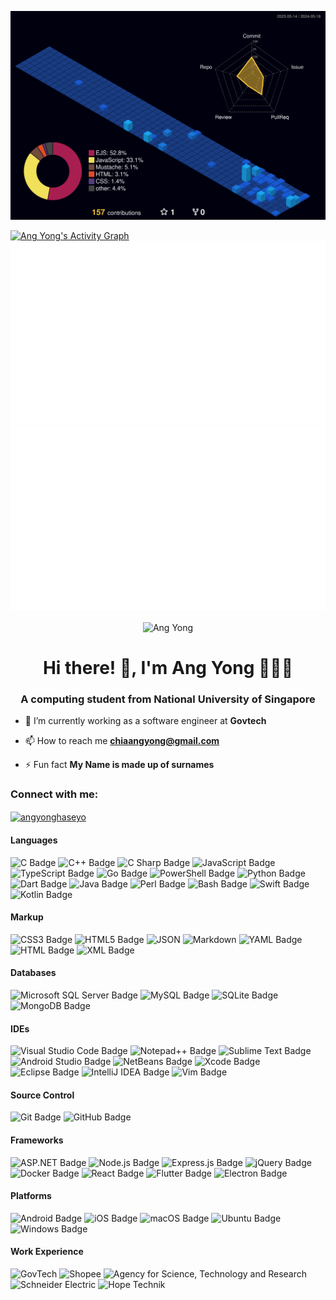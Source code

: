 <!-- Profile View -->
![](./profile-3d-contrib/profile-night-view.svg)


<a href="https://github.com/ashutosh00710/github-readme-activity-graph">
<picture>
  <source media="(prefers-color-scheme: dark)" srcset="https://github-readme-activity-graph.vercel.app/graph/?username=angyonghaseyo&bg_color=00000f&color=007bff&line=fac539&point=FFFFFF&hide_border=true">
  <img alt="Ang Yong's Activity Graph" src="https://github-readme-activity-graph.vercel.app/graph/?username=angyonghaseyo&bg_color=ffffff&color=007bff&line=47a042&point=255322&hide_border=true">
</picture>
</a>

<!-- github-stats -->
<div align="center">

<a href="https://github.com/angyonghaseyo/github-stats">
<picture>
  <source media="(prefers-color-scheme: dark)" srcset="https://raw.githubusercontent.com/angyonghaseyo/github-stats/master/generated/overview.svg#gh-dark-mode-only">
  <img alt="Ang Yong's github-stats" src="https://raw.githubusercontent.com/angyonghaseyo/github-stats/master/generated/overview.svg">
</picture>
</a>

<a href="https://github.com/angyonghaseyo/github-stats">
<picture>
  <source media="(prefers-color-scheme: dark)" srcset="https://raw.githubusercontent.com/angyonghaseyo/github-stats/master/generated/languages.svg#gh-dark-mode-only">
  <img alt="Ang Yong's github-stats" src="https://raw.githubusercontent.com/angyonghaseyo/github-stats/master/generated/languages.svg">
</picture>
</a>

<p><img align="center" src="https://github-readme-stats.vercel.app/api/top-langs?username=angyonghaseyo&show_icons=true&locale=en&layout=compact&theme=dark" alt="Ang Yong" /></p>


</div>

<h1 align="center">Hi there! 👋, I'm Ang Yong 👨🏻‍💻</h1>

<h3 align="center">A computing student from National University of Singapore </h3>

- 🔭 I’m currently working as a software engineer at **Govtech**

- 📫 How to reach me **chiaangyong@gmail.com**

- ⚡ Fun fact **My Name is made up of surnames**

<h3 align="left">Connect with me:</h3>
<p align="left">
<a href="https://sg.linkedin.com/in/chia-ang-yong" target="blank"><img align="center" src="https://raw.githubusercontent.com/rahuldkjain/github-profile-readme-generator/master/src/images/icons/Social/linked-in-alt.svg" alt="angyonghaseyo" height="30" width="40" /></a>

#### Languages
![C Badge](https://img.shields.io/badge/C-A8B9CC?logo=c&logoColor=fff&style=flat)
![C++ Badge](https://img.shields.io/badge/C%2B%2B-00599C?logo=cplusplus&logoColor=fff&style=flat)
![C Sharp Badge](https://img.shields.io/badge/C%20Sharp-512BD4?logo=csharp&logoColor=fff&style=flat)
![JavaScript Badge](https://img.shields.io/badge/JavaScript-F7DF1E?logo=javascript&logoColor=000&style=flat)
![TypeScript Badge](https://img.shields.io/badge/TypeScript-3178C6?logo=typescript&logoColor=fff&style=flat)
![Go Badge](https://img.shields.io/badge/Go-00ADD8?logo=go&logoColor=fff&style=flat)
![PowerShell Badge](https://img.shields.io/badge/PowerShell-5391FE?logo=powershell&logoColor=fff&style=flat)
![Python Badge](https://img.shields.io/badge/Python-3776AB?logo=python&logoColor=fff&style=flat)
![Dart Badge](https://img.shields.io/badge/Dart-0175C2?logo=dart&logoColor=fff&style=flat)
![Java Badge](https://badgen.net/badge/icon/Java?icon=java&label&color=D32F2F)
![Perl Badge](https://img.shields.io/badge/Perl-39457E?logo=perl&logoColor=white&style=flat)
![Bash Badge](https://img.shields.io/badge/Bash-4EAA25?logo=gnubash&logoColor=white&style=flat)
![Swift Badge](https://img.shields.io/badge/Swift-FA7343?logo=swift&logoColor=white&style=flat)
![Kotlin Badge](https://img.shields.io/badge/Kotlin-7F52FF?logo=kotlin&logoColor=white&style=flat)

#### Markup
![CSS3 Badge](https://img.shields.io/badge/CSS3-1572B6?logo=css3&logoColor=fff&style=flat)
![HTML5 Badge](https://img.shields.io/badge/HTML5-E34F26?logo=html5&logoColor=fff&style=flat)
![JSON](https://img.shields.io/badge/JSON-yellow?logo=java&logoColor=white)
![Markdown](https://img.shields.io/badge/Markdown-darkgreen?logo=java&logoColor=white)
![YAML Badge](https://img.shields.io/badge/YAML-CB171E?logo=yaml&logoColor=fff&style=flat)
![HTML Badge](https://img.shields.io/badge/HTML-E34F26?logo=html5&logoColor=white&style=flat)
![XML Badge](https://img.shields.io/badge/XML-CC0000?style=flat)

#### Databases
![Microsoft SQL Server Badge](https://img.shields.io/badge/Microsoft%20SQL%20Server-CC2927?logo=microsoftsqlserver&logoColor=fff&style=flat)
![MySQL Badge](https://img.shields.io/badge/MySQL-4479A1?logo=mysql&logoColor=fff&style=flat)
![SQLite Badge](https://img.shields.io/badge/SQLite-003B57?logo=sqlite&logoColor=fff&style=flat)
![MongoDB Badge](https://img.shields.io/badge/MongoDB-47A248?logo=mongodb&logoColor=white&style=flat)

#### IDEs
![Visual Studio Code Badge](https://img.shields.io/badge/Visual%20Studio%20Code-007ACC?logo=visualstudiocode&logoColor=fff&style=flat)
![Notepad++ Badge](https://img.shields.io/badge/Notepad%2B%2B-90E59A?logo=notepadplusplus&logoColor=000&style=flat)
![Sublime Text Badge](https://img.shields.io/badge/Sublime%20Text-FF9800?logo=sublimetext&logoColor=fff&style=flat)
![Android Studio Badge](https://img.shields.io/badge/Android_Studio-3DDC84?logo=androidstudio&logoColor=white&style=flat)
![NetBeans Badge](https://img.shields.io/badge/NetBeans-1B6AC6?logo=apache&logoColor=white&style=flat)
![Xcode Badge](https://img.shields.io/badge/Xcode-147EFB?logo=xcode&logoColor=white&style=flat)
![Eclipse Badge](https://img.shields.io/badge/Eclipse-2C2255?logo=eclipseide&logoColor=white&style=flat)
![IntelliJ IDEA Badge](https://img.shields.io/badge/IntelliJ_IDEA-000000?logo=intellijidea&logoColor=white&style=flat)
![Vim Badge](https://img.shields.io/badge/Vim-019733?logo=vim&logoColor=white&style=flat)


#### Source Control
![Git Badge](https://img.shields.io/badge/Git-F05032?logo=git&logoColor=fff&style=flat)
![GitHub Badge](https://img.shields.io/badge/GitHub-181717?logo=github&logoColor=white&style=flat)

#### Frameworks
![ASP.NET Badge](https://img.shields.io/badge/ASP.NET-512BD4?logo=dotnet&logoColor=white&style=flat)
![Node.js Badge](https://img.shields.io/badge/Node.js-339933?logo=node.js&logoColor=white&style=flat)
![Express.js Badge](https://img.shields.io/badge/Express.js-000000?logo=express&logoColor=white&style=flat)
![jQuery Badge](https://img.shields.io/badge/jQuery-0769AD?logo=jquery&logoColor=fff&style=flat)
![Docker Badge](https://img.shields.io/badge/Docker-2496ED?logo=docker&logoColor=fff&style=flat)
![React Badge](https://img.shields.io/badge/React-61DAFB?logo=react&logoColor=white&style=flat)
![Flutter Badge](https://img.shields.io/badge/Flutter-02569B?logo=flutter&logoColor=white&style=flat)
![Electron Badge](https://img.shields.io/badge/Electron-47848F?logo=electron&logoColor=white&style=flat)

#### Platforms
![Android Badge](https://img.shields.io/badge/Android-3DDC84?logo=android&logoColor=white&style=flat)
![iOS Badge](https://img.shields.io/badge/iOS-silver?logo=apple&logoColor=white&style=flat)
![macOS Badge](https://img.shields.io/badge/macOS-000000?logo=apple&logoColor=white&style=flat)
![Ubuntu Badge](https://img.shields.io/badge/Ubuntu-E95420?logo=ubuntu&logoColor=white&style=flat)
![Windows Badge](https://img.shields.io/badge/Windows-blue?logo=windows&logoColor=white&style=flat)

#### Work Experience
![GovTech](https://img.shields.io/badge/GovTech-purple)
![Shopee](https://img.shields.io/badge/Shopee-darkblue)
![Agency for Science, Technology and Research](https://img.shields.io/badge/A*STAR-blue)
![Schneider Electric](https://img.shields.io/badge/Schneider_Electric-green)
![Hope Technik](https://img.shields.io/badge/Hope_Technik-red)

